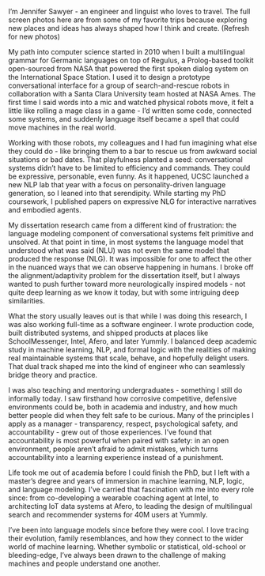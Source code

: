 I’m Jennifer Sawyer - an engineer and linguist who loves to travel. The full screen photos here are from some of my favorite trips because exploring new places and ideas has always shaped how I think and create. (Refresh for new photos)

My path into computer science started in 2010 when I built a multilingual grammar for Germanic languages on top of Regulus, a Prolog-based toolkit open-sourced from NASA that powered the first spoken dialog system on the International Space Station. I used it to design a prototype conversational interface for a group of search-and-rescue robots in collaboration with a Santa Clara University team hosted at NASA Ames. The first time I said words into a mic and watched physical robots move, it felt a little like rolling a mage class in a game - I’d written some code, connected some systems, and suddenly language itself became a spell that could move machines in the real world.

Working with those robots, my colleagues and I had fun imagining what else they could do - like bringing them to a bar to rescue us from awkward social situations or bad dates. That playfulness planted a seed: conversational systems didn’t have to be limited to efficiency and commands. They could be expressive, personable, even funny. As it happened, UCSC launched a new NLP lab that year with a focus on personality-driven language generation, so I leaned into that serendipity. While starting my PhD coursework, I published papers on expressive NLG for interactive narratives and embodied agents.

My dissertation research came from a different kind of frustration: the language modeling component of conversational systems felt primitive and unsolved. At that point in time, in most systems the language model that understood what was said (NLU) was not even the same model that produced the response (NLG). It was impossible for one to affect the other in the nuanced ways that we can observe happening in humans. I broke off the alignment/adaptivity problem for the dissertation itself, but I always wanted to push further toward more neurologically inspired models - not quite deep learning as we know it today, but with some intriguing deep similarities.

What the story usually leaves out is that while I was doing this research, I was also working full-time as a software engineer. I wrote production code, built distributed systems, and shipped products at places like SchoolMessenger, Intel, Afero, and later Yummly. I balanced deep academic study in machine learning, NLP, and formal logic with the realities of making real maintainable systems that scale, behave, and hopefully delight users. That dual track shaped me into the kind of engineer who can seamlessly bridge theory and practice.

I was also teaching and mentoring undergraduates - something I still do informally today. I saw firsthand how corrosive competitive, defensive environments could be, both in academia and industry, and how much better people did when they felt safe to be curious. Many of the principles I apply as a manager - transparency, respect, psychological safety, and accountability - grew out of those experiences. I’ve found that accountability is most powerful when paired with safety: in an open environment, people aren’t afraid to admit mistakes, which turns accountability into a learning experience instead of a punishment.

Life took me out of academia before I could finish the PhD, but I left with a master’s degree and years of immersion in machine learning, NLP, logic, and language modeling. I’ve carried that fascination with me into every role since: from co-developing a wearable coaching agent at Intel, to architecting IoT data systems at Afero, to leading the design of multilingual search and recommender systems for 40M users at Yummly.

I’ve been into language models since before they were cool. I love tracing their evolution, family resemblances, and how they connect to the wider world of machine learning. Whether symbolic or statistical, old-school or bleeding-edge, I’ve always been drawn to the challenge of making machines and people understand one another.
